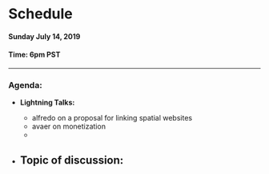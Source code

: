 # Schedule

#### Sunday July 14, 2019
#### **Time:** 6pm PST

-------------------------------------------


### **Agenda:**

 - **Lightning Talks:**
   - alfredo on a proposal for linking spatial websites
   - avaer on monetization
   - 

 - **Topic of discussion:**
   - 
